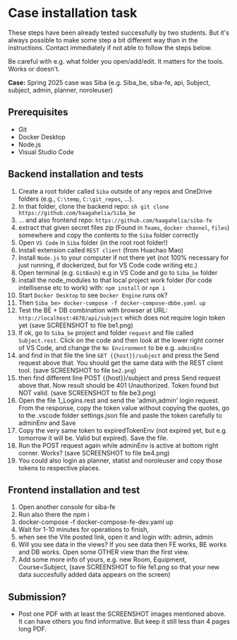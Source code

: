 # Case installation task

These steps have been already tested successfully by two students. But it's always possible
to make some step a bit different way than in the instructions. Contact immediately if not
able to follow the steps below.

Be careful with e.g. what folder you open/add/edit. It matters for the tools. Works or doesn't.

**Case:** Spring 2025 case was Siba (e.g. Siba_be, siba-fe, api, Subject, subject, admin, planner, noroleuser)

## Prerequisites

- Git
- Docker Desktop
- Node.js
- Visual Studio Code

## Backend installation and tests

1. Create a root folder called `Siba` outside of any repos and OneDrive folders (e.g., `C:\temp`, `C:\git_repos`, ...).
1. In that folder, clone the backend repo: ```sh git clone https://github.com/haagahelia/Siba_be ```
1. ... and also frontend repo: `https://github.com/haagahelia/siba-fe`
1. extract that given secret files zip (Found in `Teams`, `docker channel`, `files`) somewhere and copy the contents to the `Siba` folder correctly
1. Open `VS Code` in `Siba` folder (in the root root folder!)
1. Install extension called `REST client` (from Huachao Mao)
1. Install `Node.js` to your computer if not there yet (not 100% necessary for just running, if dockerized, but for VS Code code writing etc.)
1. Open terminal (e.g. `GitBash`) e.g in VS Code and go to `Siba_be` folder
1. install the node_modules to that local project work folder (for code intellisense etc to work) with:  ```npm install```    or ```npm i```
1. Start `Docker Desktop` to see `Docker Engine` runs ok?
1. Then ```Siba_be> docker-compose -f docker-compose-dbbe.yaml up```
1. Test the BE + DB combination with browser at URL:   `http://localhost:4678/api/subject` which does not require login token yet  (save SCREENSHOT to file be1.png)
1. If ok, go to `Siba_be` project and folder `request` and file called `Subject.rest`. Click on the code and then look at the lower right corner of VS Code, and change the `No Environment` to be e.g. `adminEnv`
1. and find in that file the line `GET {{host}}/subject`  and press the Send request above that. You should get the same data with the REST client tool.   (save SCREENSHOT to file `be2.png`)
1. then find different line POST {{host}}/subject and press Send request above that. Now result should be 401 Unauthorized. Token found but NOT valid.   (save SCREENSHOT to file be3.png)
1. Open the file 1_Logins.rest and send the 'admin,admin' login request. From the response, copy the token value without copying the quotes, go to the .vscode folder settings.json file and paste the token carefully to adminEnv and Save
1. Copy the very same token to expiredTokenEnv (not expired yet, but e.g. tomorrow it will be. Valid but expired). Save the file.
1. Run the POST request again while adminEnv is active at bottom right corner. Works? (save SCREENSHOT to file be4.png)
1. You could also login as planner, statist and noroleuser and copy those tokens to respective places.

## Frontend installation and test

1. Open another console for siba-fe
1. Run also there the npm i
1. docker-compose -f docker-compose-fe-dev.yaml up
1. Wait for 1-10 minutes for operations to finish, 
1. when see the Vite posted link, open it and login with: admin, admin
1. Will you see data in the views? If you see data then FE works, BE works and DB works. Open some OTHER view than the first view. 
1. Add some more info of yours, e.g. new Room, Equipment, Course=Subject, (save SCREENSHOT to file fe1.png
so that your new data succesfully added data appears on the screen)

## Submission?

* Post one PDF with at least the SCREENSHOT images mentioned above. It can have others you find informative. But keep it still less than 4 pages long PDF.